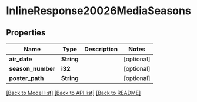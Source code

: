 # InlineResponse20026MediaSeasons

## Properties

Name | Type | Description | Notes
------------ | ------------- | ------------- | -------------
**air_date** | **String** |  | [optional] 
**season_number** | **i32** |  | [optional] 
**poster_path** | **String** |  | [optional] 

[[Back to Model list]](../README.md#documentation-for-models) [[Back to API list]](../README.md#documentation-for-api-endpoints) [[Back to README]](../README.md)


